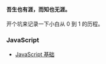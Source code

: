 #### 吾生也有涯，而知也无涯。

开个坑来记录一下小白从 0 到 1 的历程。

### JavaScript
- [JavaScript 基础](/JavaScript/JavaScript基础.md)

